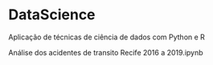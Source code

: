 # DataScience
Aplicação de técnicas de ciência de dados com Python e R






Análise dos acidentes de transito Recife 2016 a 2019.ipynb
